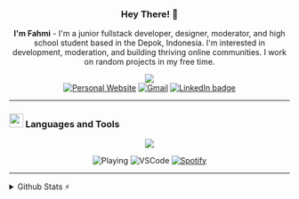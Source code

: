 <div align="center">
  
  ### Hey There! 👋
  **I'm Fahmi** - I'm a junior fullstack developer, designer, moderator, and high school student based in the Depok, Indonesia. I'm interested in development, moderation, and building     thriving online communities. I work on random projects in my free time.  
   
  [![](https://komarev.com/ghpvc/?username=miiiwdy&style=plastic&base=15320&abbreviated=true&color=green&label=Profile+Views)](https://komarev.com)<br>
  [![Personal Website](https://img.shields.io/badge/Personal_Website-30302f?style=flat&logo=GoogleChrome&logoColor=white)](https://miiiwdy.xyz)
  [![Gmail](https://img.shields.io/badge/fahmiwidyaa@gmail.com-30302f?style=flat&logo=gmail&logoColor=white)](mailto:fahmiwidyaa@gmail.com)
  [![LinkedIn badge](https://img.shields.io/badge/LinkedIn_Profile-30302f?style=flat&logo=linkedin)](https://www.linkedin.com/in/fahmiwidyapurnama)<br>
  
</div>
 
---

### <img src="https://github.com/mezotv/discord-badges/blob/main/assets/supportscommands.svg" width="25" height="25" style="vertical-align: center;" /> <span style="vertical-align: center;">Languages and Tools</span>


<p align="center">
  <a href="https://skillicons.dev">
    <img src="https://skillicons.dev/icons?i=figma,tailwind,express,js,discordjs,nodejs,jquery,laravel,vue,cs,unity,mysql,postgres" />
  </a>
</p>
</div>


<div align="center">

![Playing](https://img.shields.io/badge/Playing-Vscode)
![VSCode](https://img.shields.io/endpoint?url=https://dev.discordprofiles.me/api/badge/vscode/792447338852384788&label=Editing%20di%20VSCode)
[![Spotify](https://img.shields.io/endpoint?url=https://dev.discordprofiles.me/api/badge/spotify/792447338852384788&label=Musik%20Favorit)](https://dev.discordprofiles.me/openspotify/276544649148235776)


</div>

---

<details>
  <summary>Github Stats ⚡</summary>
  <div align="center">

![](https://github-readme-stats.vercel.app/api?username=miiiwdy&theme=vue-dark&show_icons=true&hide_border=true&count_private=true)
![](https://github-readme-stats.vercel.app/api/top-langs/?username=miiiwdy&theme=vue-dark&show_icons=true&hide_border=true&layout=compact)

</div>
</details>
